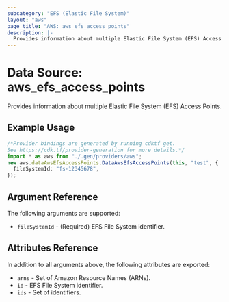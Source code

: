 ```yaml
---
subcategory: "EFS (Elastic File System)"
layout: "aws"
page_title: "AWS: aws_efs_access_points"
description: |-
  Provides information about multiple Elastic File System (EFS) Access Points.
---
```


# Data Source: aws\_efs\_access\_points

Provides information about multiple Elastic File System (EFS) Access Points.

## Example Usage

```typescript
/*Provider bindings are generated by running cdktf get.
See https://cdk.tf/provider-generation for more details.*/
import * as aws from "./.gen/providers/aws";
new aws.dataAwsEfsAccessPoints.DataAwsEfsAccessPoints(this, "test", {
  fileSystemId: "fs-12345678",
});

```

## Argument Reference

The following arguments are supported:

* `fileSystemId` - (Required) EFS File System identifier.

## Attributes Reference

In addition to all arguments above, the following attributes are exported:

* `arns` - Set of Amazon Resource Names (ARNs).
* `id` - EFS File System identifier.
* `ids` - Set of identifiers.
